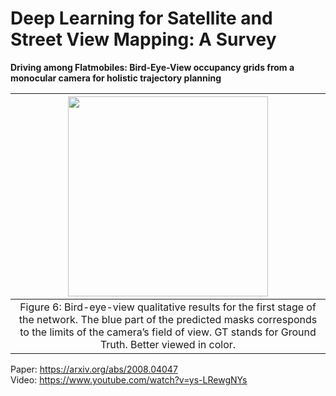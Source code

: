 # Deep Learning for Satellite and Street View Mapping: A Survey

**Driving among Flatmobiles: Bird-Eye-View occupancy grids from a monocular camera for holistic trajectory planning**

|<img src='/Images/Driving among Flatmobiles.jpg' style='height: 320px'>
|:--:|
| Figure 6: Bird-eye-view qualitative results for the first stage of the network. The blue part of the predicted masks corresponds to the limits of the camera’s field of view. GT stands for Ground Truth. Better viewed in color. |

Paper: https://arxiv.org/abs/2008.04047  
Video: https://www.youtube.com/watch?v=ys-LRewgNYs  

